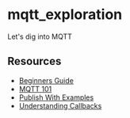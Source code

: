 # mqtt_exploration
Let's dig into MQTT

## Resources
* [Beginners Guide](http://www.steves-internet-guide.com/into-mqtt-python-client/)
* [MQTT 101](https://www.hivemq.com/blog/how-to-get-started-with-mqtt)
* [Publish With Examples](http://www.steves-internet-guide.com/publishing-messages-mqtt-client/)
* [Understanding Callbacks](http://www.steves-internet-guide.com/mqtt-python-callbacks/)
